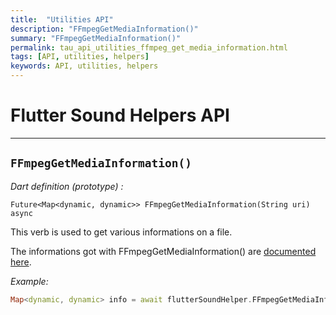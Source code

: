 ```yaml
---
title:  "Utilities API"
description: "FFmpegGetMediaInformation()"
summary: "FFmpegGetMediaInformation()"
permalink: tau_api_utilities_ffmpeg_get_media_information.html
tags: [API, utilities, helpers]
keywords: API, utilities, helpers
---
```


# Flutter Sound Helpers API

---------------------------------------------------------------------------------------------------------------------------

## `FFmpegGetMediaInformation()`

*Dart definition (prototype) :*
```
Future<Map<dynamic, dynamic>> FFmpegGetMediaInformation(String uri) async
```

This verb is used to get various informations on a file.

The informations got with FFmpegGetMediaInformation() are [documented here](https://pub.dev/packages/flutter_ffmpeg).

*Example:*
```dart
Map<dynamic, dynamic> info = await flutterSoundHelper.FFmpegGetMediaInformation( uri );
```
